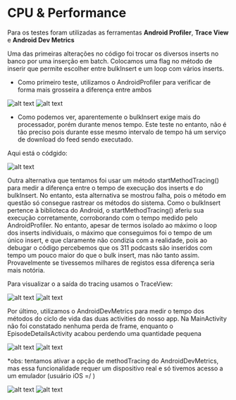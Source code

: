 # CPU & Performance

Para os testes foram utilizadas as ferramentas **Android Profiler**, **Trace View** e **Android Dev Metrics**

Uma das primeiras alterações no código foi trocar os diversos inserts no banco por uma inserção em batch. Colocamos uma flag no método de inserir que permite escolher entre bulkInsert e um loop com vários inserts.

* Como primeiro teste, utilizamos o AndroidProfiler para verificar de forma mais grosseira a diferença entre ambos

![alt text](screens/profiler/bulkInsert.png "profiler - Bulk Insert")
![alt text](screens/profiler/variosInsertsLoop.png "profiler - Normal Insert")

* Como podemos ver, aparentemente o bulkInsert exige mais do processador, porém durante menos tempo. Este teste no entanto, não é tão preciso pois durante esse mesmo intervalo de tempo há um serviço de download do feed sendo executado.

Aqui está o códgido:

![alt text](screens/inserts/inserts.png "normal insert or bulk")

Outra alternativa que tentamos foi usar um método startMethodTracing() para medir a diferença entre o tempo de execução dos inserts e do bulkInsert. No entanto, esta alternativa se mostrou falha, pois o método em questão só consegue rastrear os métodos do sistema. Como o bulkInsert pertence à biblioteca do Android, o startMethodTracing() aferiu sua execução corretamente, corroborando com o tempo medido pelo AndroidProfiler. No entanto, apesar de termos isolado ao máximo o loop dos inserts individuais, o máximo que conseguimos foi o tempo de um único insert, e que claramente não condizia com a realidade, pois ao debugar o código percebemos que os 311 podcasts são inseridos com tempo um pouco maior do que o bulk insert, mas não tanto assim. Provavelmente se tivessemos milhares de registos essa diferença seria mais notória.

Para visualizar o a saída do tracing usamos o TraceView:

![alt text](screens/inserts/bulkInsert1.png "TraceView - Bulk Insert")
![alt text](screens/inserts/regularInsert3.png "TraceView - Normal Insert")

Por último, utilizamos o AndroidDevMetrics para medir o tempo dos métodos do ciclo de vida das duas activities do nosso app.
Na MainActivity não foi constatado nenhuma perda de frame, enquanto o EpisodeDetailsActivity acabou perdendo uma quantidade pequena

![alt text](screens/androidDevMetricsELeakCanary/devMetrics1.png "AndroidDevMetrics - MainActivity")
![alt text](screens/androidDevMetricsELeakCanary/devMetricsEpisodeDetails.png "AndroidDevMetrics - EpisodeDetails")

*obs: tentamos ativar a opção de methodTracing do AndroidDevMetrics, mas essa funcionalidade requer um dispositivo real e só tivemos acesso a um emulador (usuário iOS =/ )

![alt text](screens/androidDevMetricsELeakCanary/devMetrics1ErroTracingEmulator.png "AndroidDevMetrics - Erro Emulador")
![alt text](screens/androidDevMetricsELeakCanary/devMetricsEpisodeDetails.png "AndroidDevMetrics - EpisodeDetails")
